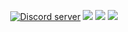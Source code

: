 <p align="center">
    <a href="https://gasparqlf.webcord.fr/fullcode/invite"><img src="https://discordapp.com/api/guilds/552232093741219871/embed.png" alt="Discord server"></a>
    <img src="https://img.shields.io/twitter/follow/fullcode_off.svg?style=flat-square" onclick="window.open('https://twitter.com/fullcode_off')"/>
    <img src="https://img.shields.io/website-up-down-green-red/https/gasparqlf.webcord.fr/fullcode/.svg?style=flat-square" onclick="window.open('https://gasparqlf.webcord.fr/fullcode')"/>
    <img src="https://img.shields.io/badge/version-0.1.0-orange.svg?style=flat=square"/>
</p>
